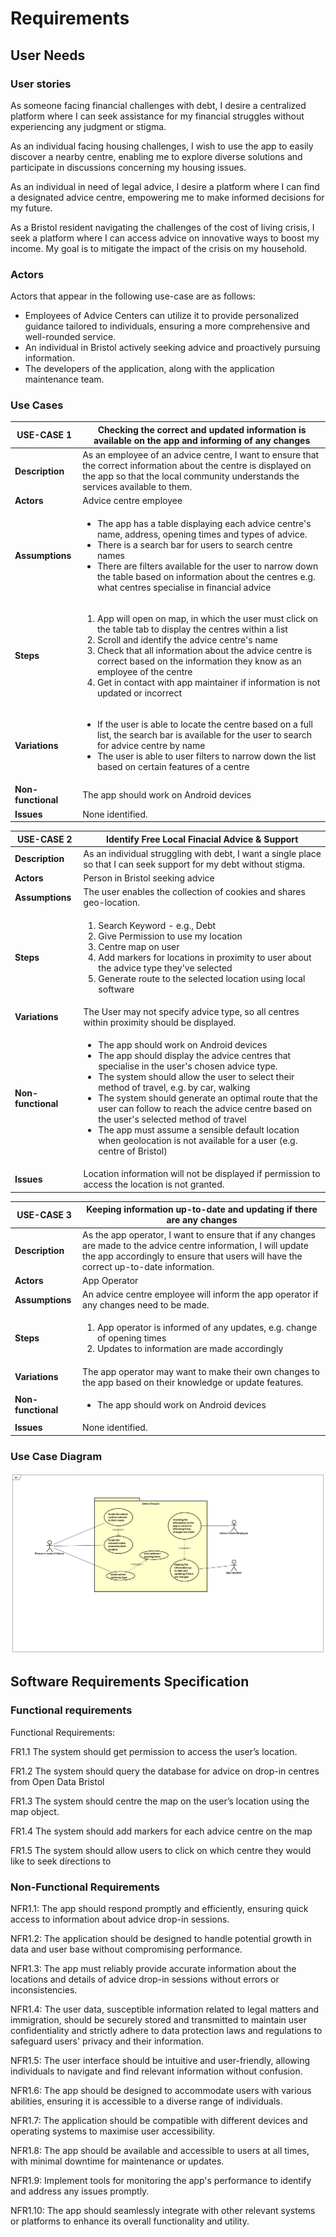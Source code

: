 # Requirements

## User Needs

### User stories
As someone facing financial challenges with debt, I desire a centralized platform where I can seek assistance for my financial struggles without experiencing any judgment or stigma. 

As an individual facing housing challenges, I wish to use the app to easily discover a nearby centre, enabling me to explore diverse solutions and participate in discussions concerning my housing issues.


As an individual in need of legal advice, I desire a platform where I can find a designated advice centre, empowering me to make informed decisions for my future.


As a Bristol resident navigating the challenges of the cost of living crisis, I seek a platform where I can access advice on innovative ways to boost my income. My goal is to mitigate the impact of the crisis on my household.

### Actors
Actors that appear in the following use-case are as follows:

- Employees of Advice Centers can utilize it to provide personalized guidance tailored to individuals, ensuring a more comprehensive and well-rounded service.
- An individual in Bristol actively seeking advice and proactively pursuing information.
- The developers of the application, along with the application maintenance team.

### Use Cases

| USE-CASE 1 | Checking the correct and updated information is available on the app and informing of any changes| 
| -------------------------------------- | ------------------- |
| **Description** |  As an employee of an advice centre, I want to ensure that the correct information about the centre is displayed on the app so that the local community understands the services available to them. |
| **Actors** | Advice centre employee |
| **Assumptions** | <ul> <li> The app has a table displaying each advice centre's name, address, opening times and types of advice. </li> <li>There is a search bar for users to search centre names</li> <li> There are filters available for the user to narrow down the table based on information about the centres e.g. what centres specialise in financial advice </li> </ul> </td></tr>
| **Steps** | <ol> <li> App will open on map, in which the user must click on the table tab to display the centres within a list </li> <li> Scroll and identify the advice centre's name </li> <li> Check that all information about the advice centre is correct based on the information they know as an employee of the centre </li> <li> Get in contact with app maintainer if information is not updated or incorrect </li> </ol> |
| **Variations** | <ul> <li> If the user is able to locate the centre based on a full list, the search bar is available for the user to search for advice centre by name </li> <li> The user is able to user filters to narrow down the list based on certain features of a centre </li> </ul>|
| **Non-functional** | The app should work on Android devices |
| **Issues** | None identified. 

| USE-CASE 2 | Identify Free Local Finacial Advice & Support | 
| -------------------------------------- | ------------------- |
| **Description** | As an individual struggling with debt, I want a single place so that I can seek support for my debt without stigma. 
| **Actors** | Person in Bristol seeking advice
| **Assumptions** | The user enables the collection of cookies and shares geo-location. 
| **Steps** | <ol><li> Search Keyword - e.g., Debt</li><li> Give Permission to use my location</li> <li> Centre map on user</li> <li> Add markers for locations in proximity to user about the advice type they've selected</li> <li> Generate route to the selected location using local software</li> </ol>
| **Variations** | The User may not specify advice type, so all centres within proximity should be displayed. |
| **Non-functional** | <ul> <li>The app should work on Android devices</li> <li>The app should display the advice centres that specialise in the user's chosen advice type.</li> <li>The system should allow the user to select their method of travel, e.g. by car, walking</li> <li>The system should generate an optimal route that the user can follow to reach the advice centre based on the user's selected method of travel</li> <li> The app must assume a sensible default location when geolocation is not available for a user (e.g. centre of Bristol) </li> </ul>|
| **Issues** | Location information will not be displayed if permission to access the location is not granted.

| USE-CASE 3 | Keeping information up-to-date and updating if there are any changes | 
| -------------------------------------- | ------------------- |
| **Description** | As the app operator, I want to ensure that if any changes are made to the advice centre information, I will update the app accordingly to ensure that users will have the correct up-to-date information. 
| **Actors** | App Operator
| **Assumptions** | An advice centre employee will inform the app operator if any changes need to be made.
| **Steps** | <ol><li> App operator is informed of any updates, e.g. change of opening times</li> <li>Updates to information are made accordingly</li>
| **Variations** | The app operator may want to make their own changes to the app based on their knowledge or update features. |
| **Non-functional** | <ul> <li>The app should work on Android devices</li> </ul>|
| **Issues** | None identified. 

### Use Case Diagram
![Insert your Use-Case Diagram Here](images/use-case.png)

## Software Requirements Specification
### Functional requirements
Functional Requirements:

FR1.1 The system should get permission to access the user’s location.

FR1.2 The system should query the database for advice on drop-in centres from Open Data Bristol

FR1.3 The system should centre the map on the user’s location using the map object.

FR1.4 The system should add markers for each advice centre on the map

FR1.5 The system should allow users to click on which centre they would like to seek directions to


### Non-Functional Requirements

NFR1.1: The app should respond promptly and efficiently, ensuring quick access to information about advice drop-in sessions.

NFR1.2: The application should be designed to handle potential growth in data and user base without compromising performance.

NFR1.3: The app must reliably provide accurate information about the locations and details of advice drop-in sessions without errors or inconsistencies.

NFR1.4: The user data, susceptible information related to legal matters and immigration, should be securely stored and transmitted to maintain user confidentiality and strictly adhere to data protection laws and regulations to safeguard users' privacy and their information.

NFR1.5: The user interface should be intuitive and user-friendly, allowing individuals to navigate and find relevant information without confusion.

NFR1.6: The app should be designed to accommodate users with various abilities, ensuring it is accessible to a diverse range of individuals.

NFR1.7: The application should be compatible with different devices and operating systems to maximise user accessibility.

NFR1.8: The app should be available and accessible to users at all times, with minimal downtime for maintenance or updates.

NFR1.9: Implement tools for monitoring the app's performance to identify and address any issues promptly.

NFR1.10: The app should seamlessly integrate with other relevant systems or platforms to enhance its overall functionality and utility.
